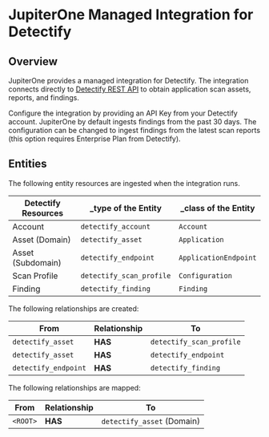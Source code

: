 # JupiterOne Managed Integration for Detectify

## Overview

JupiterOne provides a managed integration for Detectify. The integration
connects directly to [Detectify REST API][1] to obtain application scan assets,
reports, and findings.

Configure the integration by providing an API Key from your Detectify account.
JupiterOne by default ingests findings from the past 30 days. The configuration
can be changed to ingest findings from the latest scan reports (this option
requires Enterprise Plan from Detectify).

## Entities

The following entity resources are ingested when the integration runs.

| Detectify Resources | \_type of the Entity     | \_class of the Entity |
| ------------------- | ------------------------ | --------------------- |
| Account             | `detectify_account`      | `Account`             |
| Asset (Domain)      | `detectify_asset`        | `Application`         |
| Asset (Subdomain)   | `detectify_endpoint`     | `ApplicationEndpoint` |
| Scan Profile        | `detectify_scan_profile` | `Configuration`       |
| Finding             | `detectify_finding`      | `Finding`             |

The following relationships are created:

| From                 | Relationship | To                       |
| -------------------- | ------------ | ------------------------ |
| `detectify_asset`    | **HAS**      | `detectify_scan_profile` |
| `detectify_asset`    | **HAS**      | `detectify_endpoint`     |
| `detectify_endpoint` | **HAS**      | `detectify_finding`      |

The following relationships are mapped:

| From     | Relationship | To                         |
| -------- | ------------ | -------------------------- |
| `<ROOT>` | **HAS**      | `detectify_asset` (Domain) |

[1]: https://developer.detectify.com/
